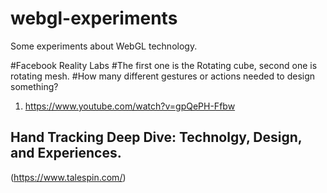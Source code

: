 # webgl-experiments
Some experiments about WebGL technology.

#Facebook Reality Labs
#The first one is the Rotating cube, second one is rotating mesh.
#How many different gestures or actions needed to design something?

1. https://www.youtube.com/watch?v=gpQePH-Ffbw
  ## Hand Tracking Deep Dive: Technolgy, Design, and Experiences.
  (https://www.talespin.com/)
